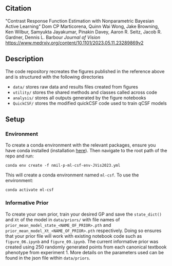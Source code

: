 ## Citation
"Contrast Response Function Estimation with Nonparametric Bayesian Active Learning"
Dom CP Marticorena, Quinn Wai Wong, Jake Browning, Ken Wilbur, Samyukta Jayakumar, Pinakin Davey, Aaron R. Seitz, Jacob R. Gardner, Dennis L. Barbour
_Journal of Vision_
https://www.medrxiv.org/content/10.1101/2023.05.11.23289869v2

## Description

The code repository recreates the figures published in the reference above and is structured with the following directories
- `data/` stores raw data and results files created from figures
- `utility/` stores the shared methods and classes called across code
- `analysis/` stores all outputs generated by the figure notebooks
- `QuickCSF/` stores the modified quickCSF code used to train qCSF models

## Setup

### Environment

To create a conda environment with the relevant packages, ensure you have conda installed (installation [here](https://conda.io/projects/conda/en/latest/user-guide/install/index.html)). Then navigate to the root path of the repo and run:

`conda env create -f nmil-p-ml-csf-env-JVis2023.yml`

This will create a conda environment named `ml-csf`. To use the environment:

`conda activate ml-csf`

### Informative Prior

To create your own prior, train your desired GP and save the `state_dict()` and `Xt` of the model in `data/priors/` with file names of `prior_mean_model_state_<NAME_OF_PRIOR>.pth` and `prior_mean_model_Xt_<NAME_OF_PRIOR>.pth` respectively. Doing so ensures that your prior file will work with existing notebook code such as `figure_06.ipynb` and `figure_09.ipynb`. The current informative prior was created using 250 randomly generated points from each canonical textbook phenotype from experiment 1. More details on the parameters used can be found in the json file within `data/priors`.
